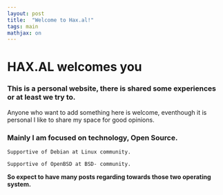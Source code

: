 ```yaml
---
layout: post
title:  "Welcome to Hax.al!"
tags: main
mathjax: on
---
```


# HAX.AL welcomes you

### This is a personal website, there is shared some experiences or at least we try to.
Anyone who want to add something here is welcome, eventhough it is personal I like to share my space for good opinions.


### Mainly I am focused on technology, Open Source.


`Supportive of Debian at Linux community.`

`Supportive of OpenBSD at BSD- community.`


**So expect to have many posts regarding towards those two operating system.**
